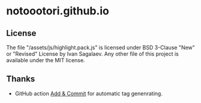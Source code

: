 # notoootori.github.io

## License

The file "/assets/js/highlight.pack.js" is licensed under BSD 3-Clause "New" or "Revised" License by Ivan Sagalaev. Any other file of this project is available under the MIT license.

## Thanks

- GitHub action [Add & Commit](https://github.com/marketplace/actions/add-commit) for automatic tag genenrating.
